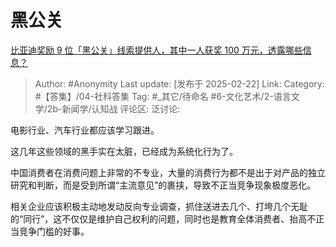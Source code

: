 # 黑公关
[比亚迪奖励 9 位「黑公关」线索提供人，其中一人获奖 100 万元，透露哪些信息？](https://www.zhihu.com/question/12791848314/answer/107246144500)

> Author: #Anonymity
> Last update: [发布于 2025-02-22]
> Link:
> Category: #【答集】/04-社科答集 
> Tag: #_其它/待命名 #6-文化艺术/2-语言文学/2b-新闻学/认知战 
> 评论区:
> 泛讨论:

电影行业、汽车行业都应该学习跟进。

这几年这些领域的黑手实在太脏，已经成为系统化行为了。

中国消费者在消费问题上非常的不专业，大量的消费行为都不是出于对产品的独立研究和判断，而是受到所谓“主流意见”的裹挟，导致不正当竞争现象极度恶化。

相关企业应该积极主动地发动反向专业调查，抓住送进去几个、打垮几个无耻的“同行”，这不仅仅是维护自己权利的问题，同时也是教育全体消费者、抬高不正当竞争门槛的好事。
